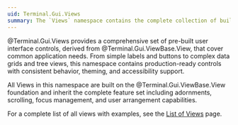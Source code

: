 ```yaml
---
uid: Terminal.Gui.Views
summary: The `Views` namespace contains the complete collection of built-in UI controls and widgets.
---
```


@Terminal.Gui.Views provides a comprehensive set of pre-built user interface controls, derived from @Terminal.Gui.ViewBase.View, that cover common application needs. From simple labels and buttons to complex data grids and tree views, this namespace contains production-ready controls with consistent behavior, theming, and accessibility support.

All Views in this namespace are built on the @Terminal.Gui.ViewBase.View foundation and inherit the complete feature set including adornments, scrolling, focus management, and user arrangement capabilities.

For a complete list of all views with examples, see the [List of Views](~/docs/views.md) page.

